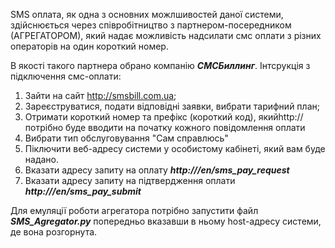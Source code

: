 SMS оплата, як одна з основних можлшивостей даної системи, здійснюється через співробітництво з партнером-посередником (АГРЕГАТОРОМ), який надає можливість надсилати смс оплати з різних операторів на один короткий номер.

В якості такого партнера обрано компанію ***СМСБиллинг***. 
Інтсрукція з підключення смс-оплати: 
1. Зайти на сайт http://smsbill.com.ua;
2. Зареєструватися, подати відповідні заявки, вибрати тарифний план;
3. Отримати короткий номер та префікс (короткий код), якийhttp://<hostname> потрібно буде вводити на початку кожного повідомлення оплати
3. Вибрати тип обслуговування "Сам справлюсь"
4. Піключити веб-адресу системи у особистому кабінеті, який вам буде надано. 
5. Вказати адресу запиту на оплату ***http://<hostname>/en/sms_pay_request***
6. Вказати адресу запиту на підтвердження оплати ***http://<hostname>/en/sms_pay_submit***


Для емуляції роботи агрегатора потрібно запустити файл ***SMS_Agregator.py*** попередньо вказавши в ньому host-адресу системи, де вона розгорнута.  